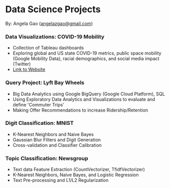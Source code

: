 # Data Science Projects
By: Angela Gao (angelazgao@gmail.com)

### Data Visualizations: COVID-19 Mobility
- Collection of Tableau dashboards 
- Exploring global and US state COVID-19 metrics, public space mobility (Google Mobility Data), racial demographics, and social media impact (Twitter)
- [Link to Website](https://people.ischool.berkeley.edu/~dhruvi/W209_finalAssignment_Covid/#home-id)

### Query Project: Lyft Bay Wheels
- Big Data Analytics using Google BigQuery (Google Cloud Platform), SQL
- Using Exploratory Data Analytics and Visualizations to evaluate and define 'Commuter Trips'
- Making Offer Recommendations to increase Ridership/Retention

### Digit Classification: MNIST
- K-Nearest Neighbors and Naive Bayes
- Gaussian Blur Filters and Digit Generation
- Cross-validation and Classifier Calibration

### Topic Classification: Newsgroup
- Text data Feature Extraction (CountVectorizer, TfidfVectorizer)
- K-Nearest Neighbors, Naive Bayes, and Logistic Regression
- Text Pre-processing and L1/L2 Regularization
